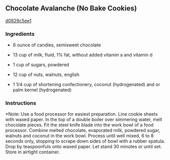 ## Chocolate Avalanche (No Bake Cookies)

[d0829c5ee1](http://www.food.com/recipe/chocolate-avalanche-no-bake-cookies-409463)

### Ingredients

 - 6 ounce of candies, semisweet chocolate

 - 13 cup of milk, fluid, 1% fat, without added vitamin a and vitamin d

 - 1 cup of sugars, powdered

 - 12 cup of nuts, walnuts, english

 - 1 1/4 cup of shortening confectionery, coconut (hydrogenated) and or palm kernel (hydrogenated)

### Instructions

*Note: Use a food processor for easiest preparation. Line cookie sheets with waxed paper. In the top of a double boiler over simmering water, melt chocolate pieces. Fit the steel knife blade into the work bowl of a food processor. Combine melted chocolate, evaporated milk, powdered sugar, walnuts and coconut in the work bowl. Process until well mixed, 6 to 8 seconds only, stopping to scrape down sides of bowl with a rubber spatula. Drop by teaspoonfuls onto waxed paper. Let stand 30 minutes or until set. Store in airtight container.